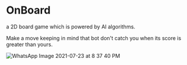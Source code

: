 # OnBoard
a 2D board game which is powered by AI algorithms.

Make a move keeping in mind that bot don't catch you when its score is greater than yours.



![WhatsApp Image 2021-07-23 at 8 37 40 PM](https://user-images.githubusercontent.com/53833109/126802518-6c3e5334-2974-4357-92b3-860de8399872.jpeg)



